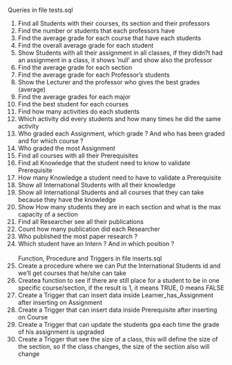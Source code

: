 Queries in file tests.sql
1. Find all Students with their courses, its section and their professors
2. Find the number or students that each professors have
3. Find the average grade for each course that have each students
4. Find the overall average grade for each student
5. Show Students with all their assignment in all classes, if they didn?t had an assignment in a class, it shows ’null’ and show also the professor
6. Find the average grade for each section
7. Find the average grade for each Professor’s students
8. Show the Lecturer and the professor who gives the best grades (average)
9. Find the average grades for each major
10. Find the best student for each courses
11. Find how many activities do each students
12. Which activity did every students and how many times he did the same activity
13. Who graded each Assignment, which grade ? And who has been graded and for which course ?
14. Who graded the most Assignment
15. Find all courses with all their Prerequisites
16. Find all Knowledge that the student need to know to validate Prerequisite
17. How many Knowledge a student need to have to validate a Prerequisite
18. Show all International Students with all their knowledge
19. Show all International Students and all courses that they can take because they have the knowledge
20. Show How many students they are in each section and what is the max capacity of a section
21. Find all Researcher see all their publications
22. Count how many publication did each Researcher
23. Who published the most paper research ?
24. Which student have an Intern ? And in which position ?<br /><br />
Function, Procedure and Triggers in file inserts.sql<br />
1. Create a procedure where we can Put the International Students id and we’ll get courses that he/she can take
2. Createa function to see if there are still place for a student to be in one specific course/section, if the result is 1, it means TRUE, 0 means FALSE
3. Create a Trigger that can insert data inside Learner_has_Assignment after inserting on Assignment
4. Create a Trigger that can insert data inside Prerequisite after inserting on Course
5. Create a Trigger that can update the students gpa each time the grade of his assignment is upgraded
6. Create a Trigger that see the size of a class, this will define the size of the section, so if the class changes, the size of the section also will change

